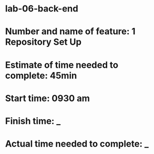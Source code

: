 # lab-06-back-end

# Number and name of feature: 1 Repository Set Up

# Estimate of time needed to complete: 45min

# Start time: 0930 am

# Finish time: **\_**

# Actual time needed to complete: **\_**
